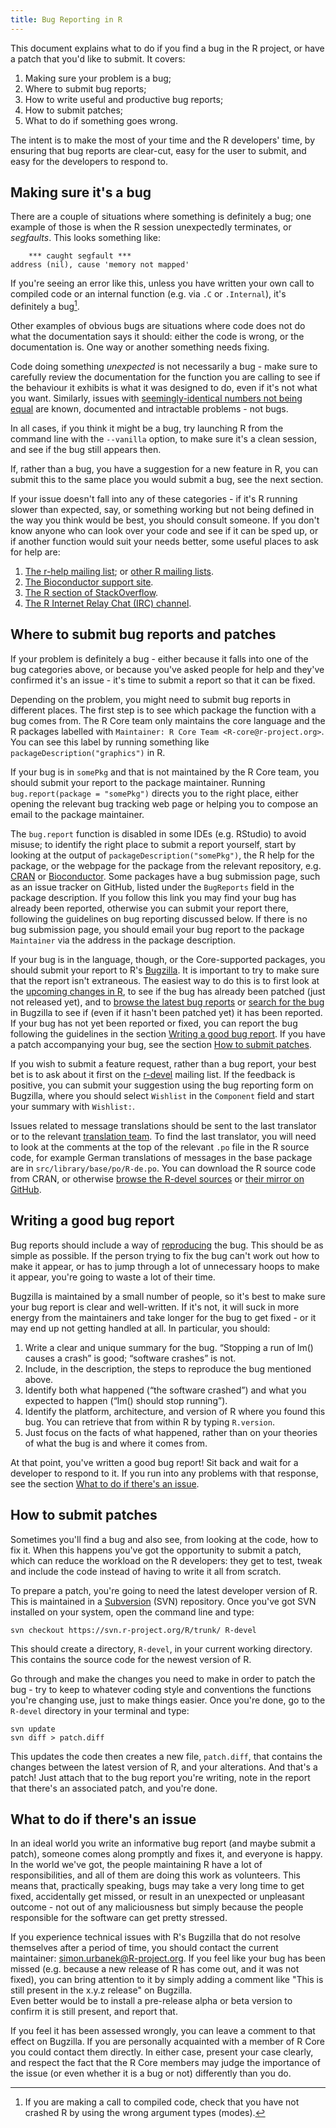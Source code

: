 ```yaml
---
title: Bug Reporting in R
--- 
```


This document explains what to do if you find a bug in the R project, or have a patch that you'd like to submit. It covers:

 1. Making sure your problem is a bug;
 2. Where to submit bug reports;
 3. How to write useful and productive bug reports;
 4. How to submit patches;
 5. What to do if something goes wrong.

The intent is to make the most of your time and the R developers' time, by ensuring that bug reports are clear-cut, easy for the user to submit, and easy for the developers to respond to.

## Making sure it's a bug

There are a couple of situations where something is definitely a bug; one example of those is when the R session unexpectedly terminates, or *segfaults*. This looks something like:

        *** caught segfault ***
    address (nil), cause 'memory not mapped'

If you're seeing an error like this, unless you have written your own call to compiled code or an internal function (e.g. via `.C` or `.Internal`), it's definitely a bug[^1].

[^1]: If you are making a call to compiled code, check that you have not crashed R by using the wrong argument types (modes).

Other examples of obvious bugs are situations where code does not do what the documentation says it should: either the code is wrong, or the documentation is. One way or another something needs fixing.

Code doing something *unexpected* is not necessarily a bug - make sure to carefully review the documentation for the function you are calling to see if the behaviour it exhibits is what it was designed to do, even if it's not what you want. Similarly, issues with [seemingly-identical numbers not being equal](https://cran.r-project.org/doc/FAQ/R-FAQ.html#Why-doesn_0027t-R-think-these-numbers-are-equal_003f) are known, documented and intractable problems - not bugs.

In all cases, if you think it might be a bug, try launching R from the command line with the `--vanilla` option, to make sure it's a clean session, and see if the bug still appears then.

If, rather than a bug, you have a suggestion for a new feature in R, you can submit this to the same place you would submit a bug, see the next section.

If your issue doesn't fall into any of these categories - if it's R running slower than expected, say, or something working but not being defined in the way you think would be best, you should consult someone. If you don't know anyone who can look over your code and see if it can be sped up, or if another function would suit your needs better, some useful places to ask for help are:

 1. [The r-help mailing list](https://stat.ethz.ch/mailman/listinfo/r-help); or [other R mailing lists](https://www.r-project.org/mail.html).
 2. [The Bioconductor support site](https://support.bioconductor.org/).
 3. [The R section of StackOverflow](http://stackoverflow.com/questions/tagged/r).
 4. [The R Internet Relay Chat (IRC) channel](http://webchat.freenode.net/?channels=#R).

## Where to submit bug reports and patches

If your problem is definitely a bug - either because it falls into one of the bug categories above, or because you've asked people for help and they've confirmed it's an issue - it's time to submit a report so that it can be fixed.

Depending on the problem, you might need to submit bug reports in different places. The first step is to see which package the function with a bug comes from. The R Core team only maintains the core language and the R packages
labelled with `Maintainer: R Core Team <R-core@r-project.org>`. You can see
this label by running something like `packageDescription("graphics")` in R.

If your bug is in `somePkg` and that is not maintained by the R Core team, you should submit your report to the package maintainer. Running `bug.report(package = "somePkg")` 
directs you to the right place,
either opening the relevant bug tracking web page or helping you to compose an email to the package maintainer. 

The `bug.report` function is disabled in some IDEs (e.g. RStudio) to avoid misuse; to identify the right place to submit a report yourself, start by looking at the output of `packageDescription("somePkg")`,
the R help for the package, or the webpage for the package from the relevant repository, e.g. [CRAN](https://cran.r-project.org/web/packages/available_packages_by_name.html) or [Bioconductor](https://www.bioconductor.org/packages/release/BiocViews.html#___Software). Some packages have a bug submission page, such as an issue tracker on GitHub, listed under the `BugReports` field in the package description. If you follow this link you may find your bug has already been reported, otherwise you can submit your report there, following the guidelines on bug reporting discussed below. If there is no bug submission page, you should email your bug report to the package `Maintainer` via the address in the package description.

If your bug is in the language, though, or the Core-supported packages, you should submit your report to R's [Bugzilla](https://bugs.r-project.org/bugzilla3/). It is important to try to make sure that the report isn't extraneous. The easiest way to do this is to first look at the [upcoming changes in R](https://svn.r-project.org/R/trunk/doc/NEWS.Rd), to see if the bug has already been patched (just not released yet), and to [browse the latest bug reports](https://bugs.r-project.org/bugzilla/buglist.cgi?bug_file_loc_type=allwordssubstr&bug_status=NEW&bug_status=ASSIGNED&bug_status=REOPENED&bug_status=UNCONFIRMED&bugidtype=include&chfieldto=Now&cmdtype=doit&emailassigned_to1=1&emailassigned_to2=1&emailcc2=1&emailreporter2=1&emailtype1=substring&emailtype2=substring&field0-0-0=noop&long_desc_type=substring&order=bugs.delta_ts%20desc&query_format=advanced&short_desc_type=allwordssubstr&type0-0-0=noop) or [search for the bug](https://bugs.r-project.org/bugzilla/query.cgi) in Bugzilla to see if (even if it hasn't been patched yet) it has been reported. If your bug has not yet been reported or fixed, you can report the bug following the guidelines in the section [Writing a good bug report](#writing-a-good-bug-report). If you have a patch accompanying your bug, see the section [How to submit patches](#how-to-submit-patches).

If you wish to submit a feature request, rather than a bug report, your best bet is to ask about it first on the [r-devel](https://stat.ethz.ch/mailman/listinfo/r-devel) mailing list. If the feedback is positive, you can submit your suggestion using the bug reporting form on Bugzilla, where you should select `Wishlist` in the `Component` field and start your summary with `Wishlist:`.

Issues related to message translations should be sent to the last translator or to the relevant [translation team](https://developer.r-project.org/TranslationTeams.html). To find the last translator, you will need to look at the comments at the top of the relevant `.po` file in the R source code, for example German translations of messages in the base package are in `src/library/base/po/R-de.po`. You can download the R source code from CRAN, or otherwise [browse the R-devel sources](https://svn.r-project.org/R/trunk/) or [their mirror on GitHub](https://github.com/wch/r-source).

## Writing a good bug report

Bug reports should include a way of [reproducing](https://en.wikipedia.org/wiki/Reproducibility) the bug. This should be as simple as possible. If the person trying to fix the bug can't work out how to make it appear, or has to jump through a lot of unnecessary hoops to make it appear, you're going to waste a lot of their time.

Bugzilla is maintained by a small number of people, so it's best to make sure your bug report is clear and well-written. If it's not, it will suck in more energy from the maintainers and take longer for the bug to get fixed - or it may end up not getting handled at all. In particular, you should:

 1. Write a clear and unique summary for the bug. “Stopping a run of lm() causes a crash” is good; “software crashes” is not.
 2. Include, in the description, the steps to reproduce the bug mentioned above.
 3. Identify both what happened (“the software crashed”) and what you expected to happen (“lm() should stop running”).
 4. Identify the platform, architecture, and version of R where you found this bug. You can retrieve that from within R by typing `R.version`.
 5. Just focus on the facts of what happened, rather than on your theories of what the bug is and where it comes from.

At that point, you've written a good bug report! Sit back and wait for a developer to respond to it. If you run into any problems with that response, see the section [What to do if there's an issue](#what-to-do-if-there's-an-issue).

## How to submit patches

Sometimes you'll find a bug and also see, from looking at the code, how to fix it. When this happens you've got the opportunity to submit a patch, which can reduce the workload on the R developers: they get to test, tweak and include the code instead of having to write it all from scratch.

To prepare a patch, you're going to need the latest developer version of R. This is maintained in a [Subversion](http://subversion.apache.org/) (SVN) repository. Once you've got SVN installed on your system, open the command line and type:

    svn checkout https://svn.r-project.org/R/trunk/ R-devel

This should create a directory, `R-devel`, in your current working directory. This contains the source code for the newest version of R.

Go through and make the changes you need to make in order to patch the bug - try to keep to whatever coding style and conventions the functions you're changing use, just to make things easier. Once you're done, go to the `R-devel` directory in your terminal and type:

    svn update
    svn diff > patch.diff

This updates the code then creates a new file, `patch.diff`, that contains the changes between the latest version of R, and your alterations. And that's a patch! Just attach that to the bug report you're writing, note in the report that there's an associated patch, and you're done.

## What to do if there's an issue

In an ideal world you write an informative bug report (and maybe submit a patch), someone comes along promptly and fixes it, and everyone is happy. In the world we've got, the people maintaining R have a lot of responsibilities, and all of them are doing this work as volunteers. This means that, practically speaking, bugs may take a very long time to get fixed, accidentally get missed, or result in an unexpected or unpleasant outcome - not out of any maliciousness but simply because the people responsible for the software can get pretty stressed.

If you experience technical issues with R's Bugzilla that do not resolve themselves after a period of time, you should contact the current maintainer:  [simon.urbanek@R-project.org](mailto:simon.urbanek@R-project.org). If you feel like your bug has been missed (e.g. because a new release of R has come out, and it was not fixed), you can bring attention to it by simply adding a comment like "This is still present in the x.y.z release" on Bugzilla.  
Even better would be to install a pre-release alpha or beta version to confirm it is still present, and report that.

If you feel it has been assessed wrongly, you can leave a comment to that effect on Bugzilla.  If you are personally acquainted with a member of R Core you could contact them directly.  In either case, present your case clearly, and respect the fact that the R Core members may judge the importance of the issue (or even whether it is a bug or not) differently than you do.
